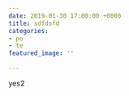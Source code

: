 ```yaml
---
date: 2019-01-30 17:00:00 +0000
title: sdfdsfd
categories:
- po
- te
featured_image: ''

---
```

yes2
